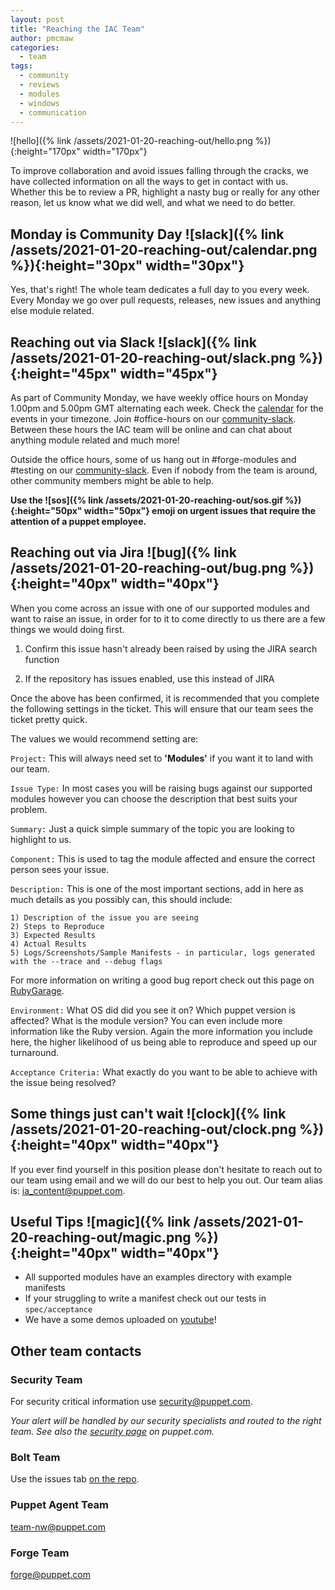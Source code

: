 ```yaml
---
layout: post
title: "Reaching the IAC Team"
author: pmcmaw
categories:
  - team
tags:
  - community
  - reviews
  - modules
  - windows
  - communication
---
```

![hello]({% link /assets/2021-01-20-reaching-out/hello.png %}){:height="170px" width="170px"}

To improve collaboration and avoid issues falling through the cracks, we have collected information on all the ways to get in contact with us. Whether this be to review a PR, highlight a nasty bug or really for any other reason, let us know what we did well, and what we need to do better.

## Monday is Community Day ![slack]({% link /assets/2021-01-20-reaching-out/calendar.png %}){:height="30px" width="30px"}

Yes, that's right! The whole team dedicates a full day to you every week. Every Monday we go over pull requests, releases, new issues and anything else module related.

## Reaching out via Slack ![slack]({% link /assets/2021-01-20-reaching-out/slack.png %}){:height="45px" width="45px"}

As part of Community Monday, we have weekly office hours on Monday 1.00pm and 5.00pm GMT alternating each week. Check the [calendar](https://puppet.com/community/office-hours) for the events in your timezone. Join #office-hours on our [community-slack](https://puppetcommunity.slack.com). Between these hours the IAC team will be online and can chat about anything module related and much more!

Outside the office hours, some of us hang out in #forge-modules and #testing on our [community-slack](https://puppetcommunity.slack.com). Even if nobody from the team is around, other community members might be able to help.

**Use the ![sos]({% link /assets/2021-01-20-reaching-out/sos.gif %}){:height="50px" width="50px"}
 emoji on urgent issues that require the attention of a puppet employee.**

## Reaching out via Jira ![bug]({% link /assets/2021-01-20-reaching-out/bug.png %}){:height="40px" width="40px"}

When you come across an issue with one of our supported modules and want to raise an issue, in order for to it to come directly to us there are a few things we would doing first.

1) Confirm this issue hasn't already been raised by using the JIRA search function

2) If the repository has issues enabled, use this instead of JIRA

Once the above has been confirmed, it is recommended that you complete the following settings in the ticket. This will ensure that our team sees the ticket pretty quick.

The values we would recommend setting are:

  ```Project:``` This will always need set to **'Modules'** if you want it to land with our team.

  ```Issue Type:``` In most cases you will be raising bugs against our supported modules however you can choose the description that best suits your problem.

  ```Summary:``` Just a quick simple summary of the topic you are looking to highlight to us.

  ```Component:``` This is used to tag the module affected and ensure the correct person sees your issue.

  ```Description:``` This is one of the most important sections, add in here as much details as you possibly can, this should include:

    1) Description of the issue you are seeing
    2) Steps to Reproduce
    3) Expected Results
    4) Actual Results
    5) Logs/Screenshots/Sample Manifests - in particular, logs generated with the --trace and --debug flags

  For more information on writing a good bug report check out this page on [RubyGarage](https://rubygarage.org/blog/how-to-write-a-quality-bug-report).

  ```Environment:``` What OS did did you see it on? Which puppet version is affected? What is the module version? You can even include more information like the Ruby version. Again the more information you include here, the higher likelihood of us being able to reproduce and speed up our turnaround.

  ```Acceptance Criteria:``` What exactly do you want to be able to achieve with the issue being resolved?

## Some things just can't wait ![clock]({% link /assets/2021-01-20-reaching-out/clock.png %}){:height="40px" width="40px"}

If you ever find yourself in this position please don't hesitate to reach out to our team using email and we will do our best to help you out. Our team alias is: <ia_content@puppet.com>.

## Useful Tips ![magic]({% link /assets/2021-01-20-reaching-out/magic.png %}){:height="40px" width="40px"}

- All supported modules have an examples directory with example manifests
- If your struggling to write a manifest check out our tests in `spec/acceptance`
- We have a some demos uploaded on [youtube](https://www.youtube.com/user/PuppetLabsInc)!

## Other team contacts

### Security Team

For security critical information use <security@puppet.com>.

*Your alert will be handled by our security specialists and routed to the right team. See also the [security page](https://puppet.com/security/) on puppet.com.*

### Bolt Team

Use the issues tab [on the repo](https://github.com/puppetlabs/bolt/issues).

### Puppet Agent Team

<team-nw@puppet.com>

### Forge Team

<forge@puppet.com>
